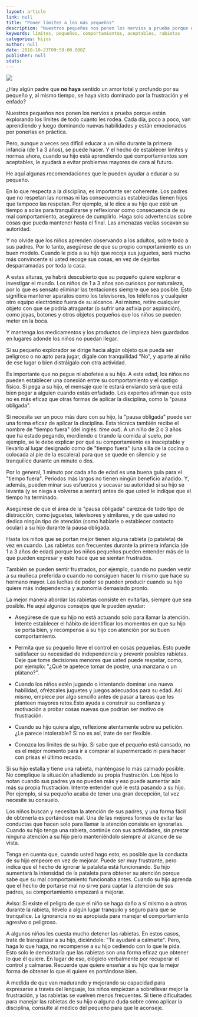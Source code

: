 ```yaml
---
layout: article
link: null
title: "Poner límites a los más pequeños"
description: "Nuestros pequeños nos ponen los nervios a prueba porque están explorando los límites de todo cuanto les rodea. Cada día, poco a poco, van aprendiendo y luego dominando nuevas habilidades y están emocionados por ponerlas en práctica."
keywords: límites, pequeños, comportamientos, aceptables, rabietas
categories: hijos
author: null
date: 2018-10-23T09:59:00.000Z
publisher: null
stats: 
---
```

![](http://familiasana.info/images/hijos/P-pequenosLimites-esHD-AR1.jpg)

¿Hay algún padre que **no haya** sentido un amor total y profundo por su pequeño y, al mismo tiempo, se haya visto dominado por la frustración y el enfado?

Nuestros pequeños nos ponen los nervios a prueba porque están explorando los límites de todo cuanto les rodea. Cada día, poco a poco, van aprendiendo y luego dominando nuevas habilidades y están emocionados por ponerlas en práctica.

Pero, aunque a veces sea difícil educar a un niño durante la primera infancia (de 1 a 3 años), se puede hacer. Y el hecho de establecer límites y normas ahora, cuando su hijo está aprendiendo qué comportamientos son aceptables, le ayudará a evitar problemas mayores de cara al futuro.

He aquí algunas recomendaciones que le pueden ayudar a educar a su pequeño.

En lo que respecta a la disciplina, es importante ser coherente. Los padres que no respetan las normas ni las consecuencias establecidas tienen hijos que tampoco las respetan. Por ejemplo, si le dice a su hijo que esté un tiempo a solas para tranquilizarse y reflexionar como consecuencia de su mal comportamiento, asegúrese de cumplirlo. Haga solo advertencias sobre cosas que pueda mantener hasta el final. Las amenazas vacías socavan su autoridad.

Y no olvide que los niños aprenden observando a los adultos, sobre todo a sus padres. Por lo tanto, asegúrese de que su propio comportamiento es un buen modelo. Cuando le pida a su hijo que recoja sus juguetes, será mucho más convincente si usted recoge sus cosas, en vez de dejarlas desparramadas por toda la casa.

A estas alturas, ya habrá descubierto que su pequeño quiere explorar e investigar el mundo. Los niños de 1 a 3 años son curiosos por naturaleza, por lo que es sensato eliminar las tentaciones siempre que sea posible. Esto significa mantener aparatos como los televisores, los teléfonos y cualquier otro equipo electrónico fuera de su alcance. Así mismo, retire cualquier objeto con que se podría atragantar (o sufrir una asfixia por aspiración), como joyas, botones y otros objetos pequeños que los niños se pueden meter en la boca.

Y mantenga los medicamentos y los productos de limpieza bien guardados en lugares adonde los niños no puedan llegar.

Si su pequeño explorador se dirige hacia algún objeto que pueda ser peligroso o no apto para jugar, dígale con tranquilidad "No", y aparte al niño de ese lugar o bien distráigalo con otra actividad.

Es importante que no pegue ni abofetee a su hijo. A esta edad, los niños no pueden establecer una conexión entre su comportamiento y el castigo físico. Si pega a su hijo, el mensaje que le estará enviando será que está bien pegar a alguien cuando estás enfadado. Los expertos afirman que esto no es más eficaz que otras formas de aplicar la disciplina, como la "pausa obligada".

Si necesita ser un poco más duro con su hijo, la "pausa obligada" puede ser una forma eficaz de aplicar la disciplina. Esta técnica también recibe el nombre de "tiempo fuera" (del inglés: _time out_). A un niño de 2 o 3 años que ha estado pegando, mordiendo o tirando la comida al suelo, por ejemplo, se le debe explicar por qué su comportamiento es inaceptable y llevarlo al lugar designado como de "tiempo fuera" (una silla de la cocina o colocada al pie de la escalera) para que se quede en silencio y se tranquilice durante un minuto o dos.

Por lo general, 1 minuto por cada año de edad es una buena guía para el "tiempo fuera". Períodos más largos no tienen ningún beneficio añadido. Y, además, pueden minar sus esfuerzos y socavar su autoridad si su hijo se levanta (y se niega a volverse a sentar) antes de que usted le indique que el tiempo ha terminado.

Asegúrese de que el área de la "pausa obligada" carezca de todo tipo de distracción, como juguetes, televisores y similares, y de que usted no dedica ningún tipo de atención (como hablarle o establecer contacto ocular) a su hijo durante la pausa obligada.

Hasta los niños que se portan mejor tienen alguna rabieta (o pataleta) de vez en cuando. Las rabietas son frecuentes durante la primera infancia (de 1 a 3 años de edad) porque los niños pequeños pueden entender más de lo que pueden expresar y esto hace que se sientan frustrados.

También se pueden sentir frustrados, por ejemplo, cuando no pueden vestir a su muñeca preferida o cuando no consiguen hacer lo mismo que hace su hermano mayor. Las luchas de poder se pueden producir cuando su hijo quiere más independencia y autonomía demasiado pronto.

La mejor manera abordar las rabietas consiste en evitarlas, siempre que sea posible. He aquí algunos consejos que le pueden ayudar:

* Asegúrese de que su hijo no está actuando solo para llamar la atención. Intente establecer el hábito de identificar los momentos en que su hijo se porta bien, y recompense a su hijo con atención por su buen comportamiento.

* Permita que su pequeño lleve el control en cosas pequeñas. Esto puede satisfacer su necesidad de independencia y prevenir posibles rabietas. Deje que tome decisiones menores que usted puede respetar, como, por ejemplo: "¿Qué te apetece tomar de postre, una manzana o un plátano?".

* Cuando los niños estén jugando o intentando dominar una nueva habilidad, ofrézcales juguetes y juegos adecuados para su edad. Así mismo, empiece por algo sencillo antes de pasar a tareas que les planteen mayores retos.Esto ayuda a construir su confianza y motivación a probar cosas nuevas que podrían ser motivo de frustración.

* Cuando su hijo quiera algo, reflexione atentamente sobre su petición. ¿Le parece intolerable? Si no es así, trate de ser flexible.

* Conozca los límites de su hijo. Si sabe que el pequeño está cansado, no es el mejor momento para ir a comprar al supermercado ni para hacer con prisas el último recado.

Si su hijo estalla y tiene una rabieta, manténgase lo más calmado posible. No complique la situación añadiendo su propia frustración. Los hijos lo notan cuando sus padres ya no pueden más y eso puede aumentar aún más su propia frustración. Intente entender qué le está pasando a su hijo. Por ejemplo, si su pequeño acaba de tener una gran decepción, tal vez necesite su consuelo.

Los niños buscan y necesitan la atención de sus padres, y una forma fácil de obtenerla es portándose mal. Una de las mejores formas de evitar las conductas que hacen solo para llamar la atención consiste en ignorarlas. Cuando su hijo tenga una rabieta, continúe con sus actividades, sin prestar ninguna atención a su hijo pero manteniéndolo siempre al alcance de su vista.

Tenga en cuenta que, cuando usted hago esto, es posible que la conducta de su hijo empeore en vez de mejorar. Puede ser muy frustrante, pero indica que el hecho de ignorar la pataleta está funcionando. Su hijo aumentará la intensidad de la pataleta para obtener su atención porque sabe que su mal comportamiento funcionaba antes. Cuando su hijo aprenda que el hecho de portarse mal no sirve para captar la atención de sus padres, su comportamiento empezará a mejorar.

Aviso: Si existe el peligro de que el niño se haga daño a sí mismo o a otros durante la rabieta, llévelo a algún lugar tranquilo y seguro para que se tranquilice. La ignorancia no es apropiada para manejar el comportamiento agresivo o peligroso.

A algunos niños les cuesta mucho detener las rabietas. En estos casos, trate de tranquilizar a su hijo, diciéndole: "Te ayudaré a calmarte". Pero, haga lo que haga, no recompense a su hijo cediendo con lo que le pida. Esto solo le demostraría que las rabietas son una forma eficaz que obtener lo que él quiere. En lugar de eso, elógielo verbalmente por recuperar el control y calmarse. Recuerde que quiere enseñar a su hijo que la mejor forma de obtener lo que él quiere es portándose bien.

A medida de que van madurando y mejorando su capacidad para expresarse a través del lenguaje, los niños empiezan a sobrellevar mejor la frustración, y las rabietas se vuelven menos frecuentes. Si tiene dificultades para manejar las rabietas de su hijo o alguna duda sobre cómo aplicar la disciplina, consulte al médico del pequeño para que le aconseje.
